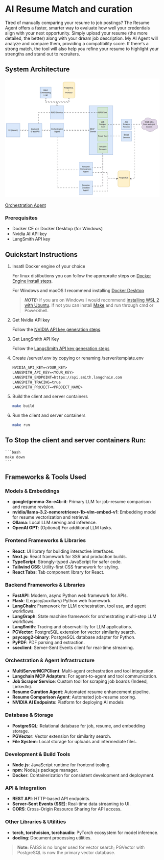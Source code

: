# AI Resume Match and curation

Tired of manually comparing your resume to job postings? The Resume Agent offers a faster, smarter way to evaluate how well your credentials align with your next opportunity. Simply upload your resume (the more detailed, the better) along with your dream job description. My AI Agent will analyze and compare them, providing a compatibility score. If there's a strong match, the tool will also help you refine your resume to highlight your strengths and stand out to recruiters.

## System Architecture

![System Architecture](docs/img/resume-agent.gif)

[Orchestration Agent](docs/resume-agent.md)

### Prerequisites

- Docker CE or Docker Desktop (for Windows)
- Nvidia AI API key
- LangSmith API key

## Quickstart Instructions

1. Insatll Docker engine of your choice

    For linux distibutions you can follow the appropraite steps on [Docker Engine install steps](https://docs.docker.com/engine/install/).

    For Windows and macOS I recommend installing [Docker Desktop](https://docs.docker.com/desktop/setup/install/windows-install/)

    > **_NOTE:_** If you are on Windows I would recommend [installing WSL 2 with Ubuntu](https://documentation.ubuntu.com/wsl/latest/howto/install-ubuntu-wsl2/). If not you can install [Make](https://gnuwin32.sourceforge.net/packages/make.htm) and run through cmd or PowerShell.

1. Get Nvidia API key

    Follow the [NVIDIA API key generation steps](https://docs.nvidia.com/nim/large-language-models/latest/getting-started.html#generate-an-api-key)

1. Get LangSmith API Key

    Follow the [LangsSmith API key generation steps](https://docs.smith.langchain.com/administration/how_to_guides/organization_management/create_account_api_key)

1. Create /server/.env by copying or renaming /server/template.env
    ```
    NVIDIA_API_KEY=<YOUR_KEY>
    LANGSMITH_API_KEY=<YOUR_KEY>
    LANGSMITH_ENDPOINT=https://api.smith.langchain.com
    LANGSMITH_TRACING=true
    LANGSMITH_PROJECT=<PROJECT_NAME>
    ```

1. Build the client and server containers
    ```bash
    make build
    ```

1. Run the client and server containers
    ```bash
    make run
    ```

## To Stop the client and server containers Run:
    ```bash
    make down
    ```

## Frameworks & Tools Used

### Models & Embeddings
- **google/gemma-3n-e4b-it**: Primary LLM for job-resume comparison and resume revision.
- **nvidia/llama-3.2-nemoretriever-1b-vlm-embed-v1**: Embedding model for resume vectorization and retrieval.
- **Ollama**: Local LLM serving and inference.
- **OpenAI GPT**: (Optional) For additional LLM tasks.

### Frontend Frameworks & Libraries
- **React**: UI library for building interactive interfaces.
- **Next.js**: React framework for SSR and production builds.
- **TypeScript**: Strongly-typed JavaScript for safer code.
- **Tailwind CSS**: Utility-first CSS framework for styling.
- **React Tabs**: Tab component library for React.

### Backend Frameworks & Libraries
- **FastAPI**: Modern, async Python web framework for APIs.
- **Flask**: (Legacy/auxiliary) Python web framework.
- **LangChain**: Framework for LLM orchestration, tool use, and agent workflows.
- **LangGraph**: State machine framework for orchestrating multi-step LLM workflows.
- **LangSmith**: Tracing and observability for LLM applications.
- **PGVector**: PostgreSQL extension for vector similarity search.
- **psycopg2-binary**: PostgreSQL database adapter for Python.
- **PyPDF**: PDF parsing and extraction.
- **sseclient**: Server-Sent Events client for real-time streaming.

### Orchestration & Agent Infrastructure
- **MultiServerMCPClient**: Multi-agent orchestration and tool integration.
- **Langchain MCP Adapters**: For agent-to-agent and tool communication.
- **Job Scraper Service**: Custom tool for scraping job boards (Indeed, LinkedIn).
- **Resume Curation Agent**: Automated resume enhancement pipeline.
- **Resume Comparison Agent**: Automated job-resume scoring.
- **NVIDIA AI Endpoints**: Platform for deploying AI models

### Database & Storage
- **PostgreSQL**: Relational database for job, resume, and embedding storage.
- **PGVector**: Vector extension for similarity search.
- **File System**: Local storage for uploads and intermediate files.

### Development & Build Tools
- **Node.js**: JavaScript runtime for frontend tooling.
- **npm**: Node.js package manager.
- **Docker**: Containerization for consistent development and deployment.

### API & Integration
- **REST API**: HTTP-based API endpoints.
- **Server-Sent Events (SSE)**: Real-time data streaming to UI.
- **CORS**: Cross-Origin Resource Sharing for API access.

### Other Libraries & Utilities
- **torch, torchvision, torchaudio**: PyTorch ecosystem for model inference.
- **docling**: Document processing utilities.

> **Note:** FAISS is no longer used for vector search; PGVector with PostgreSQL is now the primary vector database.
